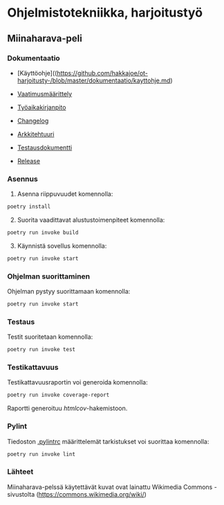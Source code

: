 # Ohjelmistotekniikka, harjoitustyö

## Miinaharava-peli

### Dokumentaatio

- [Käyttöohje]((https://github.com/hakkajoe/ot-harjoitusty-/blob/master/dokumentaatio/kayttohje.md)

- [Vaatimusmäärittely](https://github.com/hakkajoe/ot-harjoitusty-/blob/master/dokumentaatio/vaatimusmaarittely.md)

- [Työaikakirjanpito](https://github.com/hakkajoe/ot-harjoitusty-/blob/master/dokumentaatio/tyoaikakirjanpito.md)

- [Changelog](https://github.com/hakkajoe/ot-harjoitusty-/blob/master/dokumentaatio/changelog.md)

- [Arkkitehtuuri](https://github.com/hakkajoe/ot-harjoitusty-/blob/master/dokumentaatio/arkkitehtuuri.md)

- [Testausdokumentti](https://github.com/hakkajoe/ot-harjoitusty-/blob/master/dokumentaatio/testausdokumenttii.md)

- [Release](https://github.com/hakkajoe/ot-harjoitusty-/releases/tag/dec6)

### Asennus

1. Asenna riippuvuudet komennolla:

```bash
poetry install
```

2. Suorita vaadittavat alustustoimenpiteet komennolla:

```bash
poetry run invoke build
```

3. Käynnistä sovellus komennolla:

```bash
poetry run invoke start
```

### Ohjelman suorittaminen

Ohjelman pystyy suorittamaan komennolla:

```bash
poetry run invoke start
```

### Testaus

Testit suoritetaan komennolla:

```bash
poetry run invoke test
```

### Testikattavuus

Testikattavuusraportin voi generoida komennolla:

```bash
poetry run invoke coverage-report
```

Raportti generoituu _htmlcov_-hakemistoon.

### Pylint

Tiedoston [.pylintrc](./.pylintrc) määrittelemät tarkistukset voi suorittaa komennolla:

```bash
poetry run invoke lint
```

### Lähteet

Miinaharava-pelssä käytettävät kuvat ovat lainattu Wikimedia Commons -sivustolta (https://commons.wikimedia.org/wiki/)
